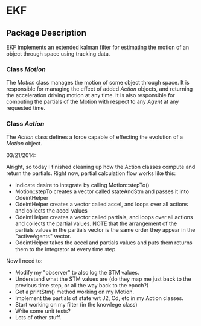 
# EKF

## Package Description

EKF implements an extended kalman filter for estimating the motion of an object
through space using tracking data.

### Class *Motion*

The *Motion* class manages the motion of some object through space. It is 
responsible for managing the effect of added *Action* objects, and returning
the acceleration driving motion at any time. It is also responsible for 
computing the partials of the Motion with respect to any *Agent* at any
requested time.

### Class *Action*

The *Action* class defines a force capable of effecting the evolution of a
*Motion* object. 

03/21/2014:

Alright, so today I finished cleaning up how the Action classes compute 
and return the partials. Right now, partial calculation flow works like this:

- Indicate desire to integrate by calling Motion::stepTo()
- Motion::stepTo creates a vector called stateAndStm and passes it into OdeintHelper
- OdeintHelper creates a vector called accel, and loops over all actions and collects
  the accel values
- OdeintHelper creates a vector called partials, and loops over all actions and
  collects the partial values. NOTE that the arrangement of the partials values
  in the partials vector is the same order they appear in the "activeAgents" 
  vector.
- OdeintHelper takes the accel and partials values and puts them returns them
  to the integrator at every time step.

Now I need to:

- Modify my "observer" to also log the STM values.
- Understand what the STM values are (do they map me just back to the previous
  time step, or all the way back to the epoch?)
- Get a printStm() method working on my Motion.  
- Implement the partials of state wrt J2, Cd, etc in my Action classes.
- Start working on my filter (in the knowlege class)
- Write some unit tests?
- Lots of other stuff.
